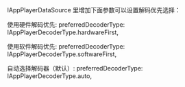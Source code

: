 IAppPlayerDataSource 里增加下面参数可以设置解码优先选择：

使用硬件解码优先:
preferredDecoderType: IAppPlayerDecoderType.hardwareFirst,

使用软件解码优先:
preferredDecoderType: IAppPlayerDecoderType.softwareFirst,

自动选择解码器（默认）:
preferredDecoderType: IAppPlayerDecoderType.auto,


